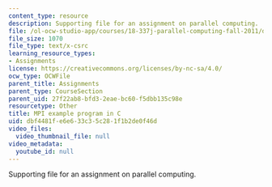 ```yaml
---
content_type: resource
description: Supporting file for an assignment on parallel computing.
file: /ol-ocw-studio-app/courses/18-337j-parallel-computing-fall-2011/dbf4481fe6e633c35c281f1b2de0f46d_mpipi.c
file_size: 1070
file_type: text/x-csrc
learning_resource_types:
- Assignments
license: https://creativecommons.org/licenses/by-nc-sa/4.0/
ocw_type: OCWFile
parent_title: Assignments
parent_type: CourseSection
parent_uid: 27f22ab8-bfd3-2eae-bc60-f5dbb135c98e
resourcetype: Other
title: MPI example program in C
uid: dbf4481f-e6e6-33c3-5c28-1f1b2de0f46d
video_files:
  video_thumbnail_file: null
video_metadata:
  youtube_id: null
---
```

Supporting file for an assignment on parallel computing.